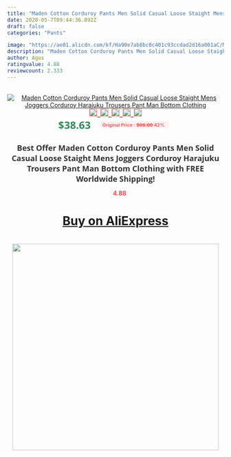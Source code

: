 ```yaml
---
title: "Maden Cotton Corduroy Pants Men Solid Casual Loose Staight Mens Joggers Corduroy Harajuku Trousers Pant Man Bottom Clothing"
date: 2020-05-7T09:44:36.892Z
draft: false
categories: "Pants"

image: "https://ae01.alicdn.com/kf/Ha90e7ab8bc0c401c93ccdad2d16a001aC/Maden-Cotton-Corduroy-Pants-Men-Solid-Casual-Loose-Staight-Mens-Joggers-Corduroy-Harajuku-Trousers-Pant-Man.jpg"
description: "Maden Cotton Corduroy Pants Men Solid Casual Loose Staight Mens Joggers Corduroy Harajuku Trousers Pant Man Bottom Clothing"
author: Agus
ratingvalue: 4.88
reviewcount: 2.333
---
```

<br>
<div style="text-align: center;">
<a href="https://s.click.aliexpress.com/e/_A1SkyN" target="_blank" rel="nofollow noopener noreferrer"><img alt="Maden Cotton Corduroy Pants Men Solid Casual Loose Staight Mens Joggers Corduroy Harajuku Trousers Pant Man Bottom Clothing" class="magnifier-image" src="https://ae01.alicdn.com/kf/Ha90e7ab8bc0c401c93ccdad2d16a001aC/Maden-Cotton-Corduroy-Pants-Men-Solid-Casual-Loose-Staight-Mens-Joggers-Corduroy-Harajuku-Trousers-Pant-Man.jpg_640x640.jpg">
<br>
<img style="border:1px solid salmon" src="https://ae01.alicdn.com/kf/Ha90e7ab8bc0c401c93ccdad2d16a001aC/Maden-Cotton-Corduroy-Pants-Men-Solid-Casual-Loose-Staight-Mens-Joggers-Corduroy-Harajuku-Trousers-Pant-Man.jpg_120x120.jpg">&nbsp;&nbsp;<img style="border:1px solid salmon" src="https://ae01.alicdn.com/kf/H5b6af13fa7d240068f01f112210d7e33j/Maden-Cotton-Corduroy-Pants-Men-Solid-Casual-Loose-Staight-Mens-Joggers-Corduroy-Harajuku-Trousers-Pant-Man.jpg_120x120.jpg">&nbsp;&nbsp;<img style="border:1px solid salmon" src="https://ae01.alicdn.com/kf/Hab903affaec14d6ab7a82377b5be3cd51/Maden-Cotton-Corduroy-Pants-Men-Solid-Casual-Loose-Staight-Mens-Joggers-Corduroy-Harajuku-Trousers-Pant-Man.jpg_120x120.jpg">&nbsp;&nbsp;<img style="border:1px solid salmon" src="https://ae01.alicdn.com/kf/H3b8c92a6783846059c7faf28a431142fU/Maden-Cotton-Corduroy-Pants-Men-Solid-Casual-Loose-Staight-Mens-Joggers-Corduroy-Harajuku-Trousers-Pant-Man.jpg_120x120.jpg">&nbsp;&nbsp;<img style="border:1px solid salmon" src="https://ae01.alicdn.com/kf/Hb3f236cfad3b402a865537806502d045s/Maden-Cotton-Corduroy-Pants-Men-Solid-Casual-Loose-Staight-Mens-Joggers-Corduroy-Harajuku-Trousers-Pant-Man.jpg_120x120.jpg"></a></div><br0>
<div style="text-align: center;"><span style="background-color: white; border: 0px; box-sizing: border-box; color: seagreen; display: inline-block; font-family: &quot;open sans&quot; , &quot;arial&quot; , &quot;helvetica&quot; , sans-serif , &quot;heiti&quot;; font-size: 24px; font-stretch: inherit; font-weight: 700; line-height: inherit; margin: 0px 10px 0px 0px; padding: 0px; vertical-align: middle;">$38.63 </span>
<span style="background: rgb(255 , 241 , 241); border-radius: 3px; border: 0px; box-sizing: border-box; color: #ff4747; display: inline-block; font-family: inherit; font-size: 12px; font-stretch: inherit; font-style: inherit; font-variant: inherit; font-weight: 600; line-height: inherit; margin: 0px; padding: 2px 5px; transform: scale(0.9); vertical-align: middle;">Original Price : <b style="text-decoration: line-through;">$66.60 </b> 42%&nbsp;&nbsp;</span></div>
<h1 style="color: #333333; display: inline-block; font-family: &quot;open sans&quot; , &quot;arial&quot; , &quot;helvetica&quot; , sans-serif , &quot;heiti&quot;; font-size: 18px; font-stretch: inherit; font-weight: 700; text-align: center;">Best Offer Maden Cotton Corduroy Pants Men Solid Casual Loose Staight Mens Joggers Corduroy Harajuku Trousers Pant Man Bottom Clothing with FREE Worldwide Shipping!</h1>
<div style="color: #ff4747; text-align: center;">
<img src="https://4.bp.blogspot.com/-M0ZcTcb-5uY/XleCXlxnR4I/AAAAAAAAAEc/OrjgMkXV1oMQFaCRZj5HQwOCBcu3w1FegCPcBGAYYCw/s1600/star.png" style="height: 15px;">&nbsp;<b>4.88</b></div>
<div class="button_cont" align="center"><a class="buynow_a" href="https://s.click.aliexpress.com/e/_A1SkyN" target="_blank" rel="nofollow noopener noreferrer"><H1>Buy on AliExpress</H1></a></div><br>
<div class="separator" style="clear: both; text-align: center;">
<img src="https://lh3.googleusercontent.com/-pTy5HemUv9M/XlePHvY0dAI/AAAAAAAAAE4/0nX5iRUoIWY8eMW9Dpxeirr157OZliDIgCLcBGAsYHQ/s1600/badge.gif" width="480">
</div>
